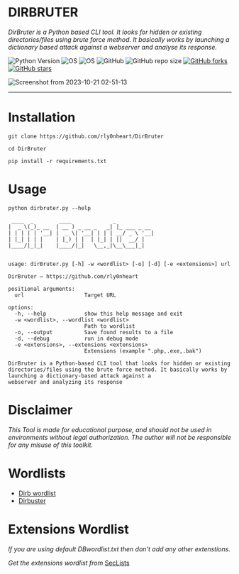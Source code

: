 # DIRBRUTER
*DirBruter is a Python based CLI tool. It looks for hidden or existing directories/files using brute force method. It basically works by launching a dictionary based attack against a webserver and analyse its response.*

![Python Version](https://img.shields.io/badge/python-3.x-blue?style=flat&logo=python)
![OS](https://img.shields.io/badge/OS-GNU%2FLinux-red?style=flat&logo=linux)
![OS](https://img.shields.io/badge/OS-Windows-blue?style=flat&logo=windows)
![GitHub](https://img.shields.io/github/license/rly0nheart/DirBruter?style=flat&logo=github)
![GitHub repo size](https://img.shields.io/github/repo-size/rly0nheart/DirBruter?style=flat&logo=github)
[![GitHub forks](https://img.shields.io/github/forks/rly0nheart/DirBruter?style=flat&logo=github)](https://github.com/rly0nheart/DirBruter/network)
[![GitHub stars](https://img.shields.io/github/stars/rly0nheart/DirBruter?style=flat&logo=github)](https://github.com/rly0nheart/DirBruter/stargazers)

![Screenshot from 2023-10-21 02-51-13](https://github.com/rly0nheart/DirBruter/assets/74001397/36d403f8-0de4-4238-b682-b4d434696394)
***

# Installation

```
git clone https://github.com/rly0nheart/DirBruter
```

```
cd DirBruter
```

```
pip install -r requirements.txt
```


# Usage
```
python dirbruter.py --help
```
```
 ____  _        ____             _            
|  _ \(_)_ __  | __ ) _ __ _   _| |_ ___ _ __ 
| | | | | '__| |  _ \| '__| | | | __/ _ \ '__|
| |_| | | |    | |_) | |  | |_| | ||  __/ |   
|____/|_|_|    |____/|_|   \__,_|\__\___|_|   
                                              

usage: dirBruter.py [-h] -w <wordlist> [-o] [-d] [-e <extensions>] url

DirBruter — https://github.com/rly0nheart

positional arguments:
  url                   Target URL

options:
  -h, --help            show this help message and exit
  -w <wordlist>, --wordlist <wordlist>
                        Path to wordlist
  -o, --output          Save found results to a file
  -d, --debug           run in debug mode
  -e <extensions>, --extensions <extensions>
                        Extensions (example ".php,.exe,.bak")

DirBruter is a Python-based CLI tool that looks for hidden or existing directories/files using the brute force method. It basically works by launching a dictionary-based attack against a
webserver and analyzing its response

```

# Disclaimer

*This Tool is made for educational purpose, and should not be used in environments without legal authorization. The author will not be responsible for any misuse of this toolkit.*


# Wordlists
 
* [Dirb wordlist](https://github.com/v0re/dirb/tree/master/wordlists)
* [Dirbuster](https://github.com/daviddias/node-dirbuster/tree/master/lists)


# Extensions Wordlist
*If you are using default DBwordlist.txt then don't add any other extenstions.*

*Get the extensions wordlist from* [SecLists](https://github.com/danielmiessler/SecLists/blob/master/Discovery/Web-Content/web-extensions.txt)
